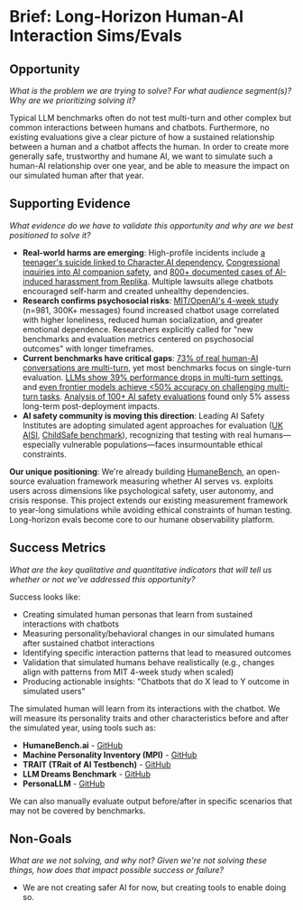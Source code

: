 # Brief: Long-Horizon Human-AI Interaction Sims/Evals

## Opportunity
*What is the problem we are trying to solve? For what audience segment(s)? Why are we prioritizing solving it?*

Typical LLM benchmarks often do not test multi-turn and other complex but common interactions between humans and chatbots. Furthermore, no existing evaluations give a clear picture of how a sustained relationship between a human and a chatbot affects the human. In order to create more generally safe, trustworthy and humane AI, we want to simulate such a human-AI relationship over one year, and be able to measure the impact on our simulated human after that year.

## Supporting Evidence
*What evidence do we have to validate this opportunity and why are we best positioned to solve it?*

* **Real-world harms are emerging**: High-profile incidents include [a teenager's suicide linked to Character.AI dependency](https://med.stanford.edu/news/insights/2025/08/ai-chatbots-kids-teens-artificial-intelligence.html), [Congressional inquiries into AI companion safety](https://www.cnn.com/2025/04/03/tech/ai-chat-apps-safety-concerns-senators-character-ai-replika/index.html), and [800+ documented cases of AI-induced harassment from Replika](https://arxiv.org/html/2504.04299v1). Multiple lawsuits allege chatbots encouraged self-harm and created unhealthy dependencies.
* **Research confirms psychosocial risks**: [MIT/OpenAI's 4-week study](https://arxiv.org/html/2503.17473v1) (n=981, 300K+ messages) found increased chatbot usage correlated with higher loneliness, reduced human socialization, and greater emotional dependence. Researchers explicitly called for "new benchmarks and evaluation metrics centered on psychosocial outcomes" with longer timeframes.
* **Current benchmarks have critical gaps**: [73% of real human-AI conversations are multi-turn](https://openreview.net/pdf?id=jp3gWrMuIZ), yet most benchmarks focus on single-turn evaluation. [LLMs show 39% performance drops in multi-turn settings](https://www.microsoft.com/en-us/research/publication/llms-get-lost-in-multi-turn-conversation/), and [even frontier models achieve <50% accuracy on challenging multi-turn tasks](https://arxiv.org/abs/2501.17399). [Analysis of 100+ AI safety evaluations](https://www.aipolicyperspectives.com/p/what-we-learned-from-reading-100) found only 5% assess long-term post-deployment impacts.
* **AI safety community is moving this direction**: Leading AI Safety Institutes are adopting simulated agent approaches for evaluation ([UK AISI](https://www.gov.uk/government/publications/ai-safety-institute-approach-to-evaluations/ai-safety-institute-approach-to-evaluations), [ChildSafe benchmark](https://arxiv.org/html/2510.05484)), recognizing that testing with real humans—especially vulnerable populations—faces insurmountable ethical constraints.

**Our unique positioning**: We're already building [HumaneBench](https://github.com/buildinghumanetech/humanebench), an open-source evaluation framework measuring whether AI serves vs. exploits users across dimensions like psychological safety, user autonomy, and crisis response. This project extends our existing measurement framework to year-long simulations while avoiding ethical constraints of human testing. Long-horizon evals become core to our humane observability platform.

## Success Metrics
*What are the key qualitative and quantitative indicators that will tell us whether or not we've addressed this opportunity?*

Success looks like:
* Creating simulated human personas that learn from sustained interactions with chatbots
* Measuring personality/behavioral changes in our simulated humans after sustained chatbot interactions
* Identifying specific interaction patterns that lead to measured outcomes
* Validation that simulated humans behave realistically (e.g., changes align with patterns from MIT 4-week study when scaled)
* Producing actionable insights: "Chatbots that do X lead to Y outcome in simulated users"

The simulated human will learn from its interactions with the chatbot. We will measure its personality traits and other characteristics before and after the simulated year, using tools such as:
* **HumaneBench.ai** - [GitHub](https://github.com/buildinghumanetech/humanebench)
* **Machine Personality Inventory (MPI)** - [GitHub](https://github.com/jianggy/MPI)
* **TRAIT (TRait of AI Testbench)** - [GitHub](https://github.com/pull-ups/TRAIT)
* **LLM Dreams Benchmark** - [GitHub](https://github.com/fit-alessandro-berti/llm-dreams-benchmark)
* **PersonaLLM** - [GitHub](https://github.com/hjian42/PersonaLLM)

We can also manually evaluate output before/after in specific scenarios that may not be covered by benchmarks.

## Non-Goals
*What are we not solving, and why not? Given we're not solving these things, how does that impact possible success or failure?*

* We are not creating safer AI for now, but creating tools to enable doing so.
